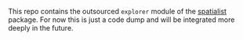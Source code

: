 This repo contains the outsourced `explorer` module of the 
[spatialist](https://github.com/johntruckenbrodt/spatialist) package. For now this is just a code dump and will be 
integrated more deeply in the future.
